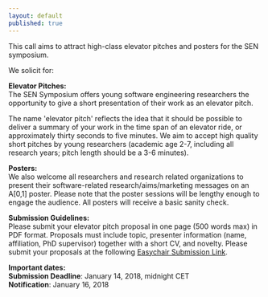 ```yaml
---
layout: default
published: true
---
```



This call aims to attract high-class elevator pitches and posters for the SEN symposium. 

We solicit for:

**Elevator Pitches:**    
The SEN Symposium offers young software engineering researchers the opportunity to give a short presentation of their work as an elevator pitch. 

The name 'elevator pitch' reflects the idea that it should be possible to deliver a summary of your work in the time span of an elevator ride, or approximately thirty seconds to five minutes. We aim to accept high quality short pitches by young researchers (academic age 2-7, including all research years; pitch length should be a 3-6 minutes).

**Posters:**    
We also welcome all researchers and research related organizations to present their software-related research/aims/marketing messages on an A[0,1] poster. Please note that the poster sessions will be lengthy enough to engage the audience. All posters will receive a basic sanity check.

**Submission Guidelines:**   
Please submit your elevator pitch proposal in one page (500 words max) in PDF format. Proposals must include topic, presenter information (name, affiliation, PhD supervisor) together with a short CV, and novelty. Please submit your proposals at the following <a href="https://easychair.org/conferences/?conf=sensym2018">Easychair Submission Link</a>.

**Important dates:**  
**Submission Deadline**: January 14, 2018, midnight CET  
**Notification**: January 16, 2018 


